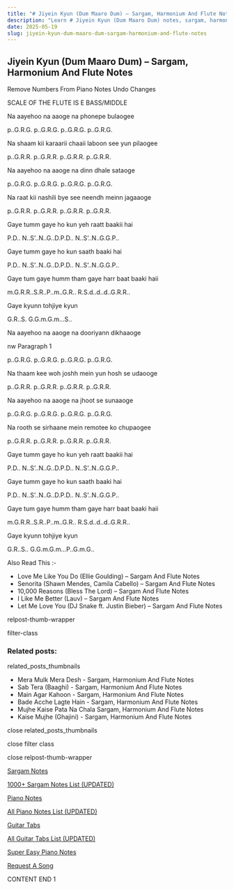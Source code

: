 ```yaml
---
title: "# Jiyein Kyun (Dum Maaro Dum) – Sargam, Harmonium And Flute Notes"
description: "Learn # Jiyein Kyun (Dum Maaro Dum) notes, sargam, harmonium notations and flute notes. Easy step-by-step tutorial for beginners."
date: 2025-05-19
slug: jiyein-kyun-dum-maaro-dum-sargam-harmonium-and-flute-notes
---
```


## Jiyein Kyun (Dum Maaro Dum) – Sargam, Harmonium And Flute Notes

Remove Numbers From Piano Notes
Undo Changes

SCALE OF THE FLUTE IS E BASS/MIDDLE

Na aayehoo na aaoge na phonepe bulaogee

p..G.R.G. p..G.R.G. p..G.R.G. p..G.R.G.

Na shaam kii karaarii chaaii laboon see yun pilaogee

p..G.R.R. p..G.R.R. p..G.R.R. p..G.R.R.

Na aayehoo na aaoge na dinn dhale sataoge

p..G.R.G. p..G.R.G. p..G.R.G. p..G.R.G.

Na raat kii nashili bye see neendh meinn jagaaoge

p..G.R.R. p..G.R.R. p..G.R.R. p..G.R.R.

Gaye tumm gaye ho kun yeh raatt baakii hai

P.D.. N..S’..N..G..D.P.D.. N..S’..N..G.G.P..

Gaye tumm gaye ho kun saath baaki hai

P.D.. N..S’..N..G..D.P.D.. N..S’..N..G.G.P..

Gaye tum gaye humm tham gaye harr baat baaki haii

m.G.R.R..S.R..P..m..G.R.. R.S.d..d..d..G.R.R..

Gaye kyunn tohjiye kyun

G.R..S. G.G.m.G.m…S..

Na aayehoo na aaoge na dooriyann dikhaaoge

nw Paragraph 1

p..G.R.G. p..G.R.G. p..G.R.G. p..G.R.G.

Na thaam kee woh joshh mein yun hosh se udaooge

p..G.R.R. p..G.R.R. p..G.R.R. p..G.R.R.

Na aayehoo na aaoge na jhoot se sunaaoge

p..G.R.G. p..G.R.G. p..G.R.G. p..G.R.G.

Na rooth se sirhaane mein remotee ko chupaogee

p..G.R.R. p..G.R.R. p..G.R.R. p..G.R.R.

Gaye tumm gaye ho kun yeh raatt baakii hai

P.D.. N..S’..N..G..D.P.D.. N..S’..N..G.G.P..

Gaye tumm gaye ho kun saath baaki hai

P.D.. N..S’..N..G..D.P.D.. N..S’..N..G.G.P..

Gaye tum gaye humm tham gaye harr baat baaki haii

m.G.R.R..S.R..P..m..G.R.. R.S.d..d..d..G.R.R..

Gaye kyunn tohjiye kyun

G.R..S.. G.G.m.G.m…P..G.m.G..

Also Read This :-

* Love Me Like You Do (Ellie Goulding) – Sargam And Flute Notes
* Senorita (Shawn Mendes, Camila Cabello) – Sargam And Flute Notes
* 10,000 Reasons (Bless The Lord) – Sargam And Flute Notes
* I Like Me Better (Lauv) – Sargam And Flute Notes
* Let Me Love You (DJ Snake ft. Justin Bieber) – Sargam And Flute Notes

relpost-thumb-wrapper

filter-class

### Related posts:

related_posts_thumbnails

* Mera Mulk Mera Desh - Sargam, Harmonium And Flute Notes
* Sab Tera (Baaghi) - Sargam, Harmonium And Flute Notes
* Main Agar Kahoon - Sargam, Harmonium And Flute Notes
* Bade Acche Lagte Hain - Sargam, Harmonium And Flute Notes
* Mujhe Kaise Pata Na Chala Sargam, Harmonium And Flute Notes
* Kaise Mujhe (Ghajini) - Sargam, Harmonium And Flute Notes

close related_posts_thumbnails

close filter class

close relpost-thumb-wrapper

[Sargam Notes](https://www.notationsworld.com/sargam-notes.html)

[1000+ Sargam Notes List (UPDATED)](https://www.notationsworld.com/all-songs-list-sargam-notes.html)

[Piano Notes](https://www.notationsworld.com/piano-notes.html)

[All Piano Notes List (UPDATED)](https://www.notationsworld.com/all-songs-list-piano-notes.html)

[Guitar Tabs](https://www.notationsworld.com/guitar-tabs.html)

[All Guitar Tabs List (UPDATED)](https://www.notationsworld.com/all-songs-list-guitar-tabs.html)

[Super Easy Piano Notes](https://studywall.in/)

[Request A Song](https://www.notationsworld.com/request-a-song.html)

CONTENT END 1


